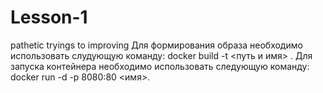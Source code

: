 # Lesson-1
pathetic tryings to improving
Для формирования образа необходимо использовать слудующую команду: docker build -t <путь и имя> .
Для запуска контейнера необходимо использовать следующую команду: docker run -d -p 8080:80 <имя>. 
